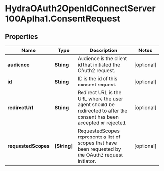 # HydraOAuth2OpenIdConnectServer100Aplha1.ConsentRequest

## Properties
Name | Type | Description | Notes
------------ | ------------- | ------------- | -------------
**audience** | **String** | Audience is the client id that initiated the OAuth2 request. | [optional] 
**id** | **String** | ID is the id of this consent request. | [optional] 
**redirectUrl** | **String** | Redirect URL is the URL where the user agent should be redirected to after the consent has been accepted or rejected. | [optional] 
**requestedScopes** | **[String]** | RequestedScopes represents a list of scopes that have been requested by the OAuth2 request initiator. | [optional] 


